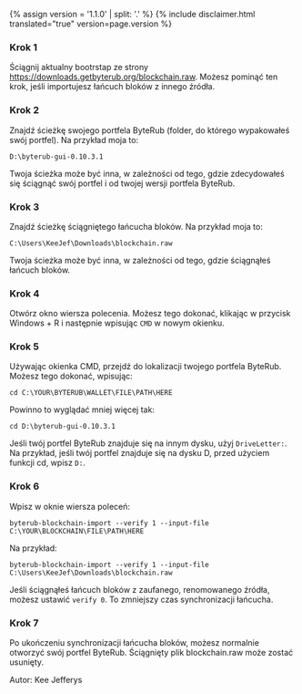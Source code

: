 {% assign version = '1.1.0' | split: '.' %}
{% include disclaimer.html translated="true" version=page.version %}
### Krok 1

Ściągnij aktualny bootrstap ze strony https://downloads.getbyterub.org/blockchain.raw. Możesz pominąć ten krok, jeśli importujesz łańcuch bloków z innego źródła.

### Krok 2

Znajdź ścieżkę swojego portfela ByteRub (folder, do którego wypakowałeś swój portfel). Na przykład moja to:

`D:\byterub-gui-0.10.3.1`

Twoja ścieżka może być inna, w zależności od tego, gdzie zdecydowałeś się ściągnąć swój portfel i od twojej wersji portfela ByteRub.

### Krok 3

Znajdź ścieżkę ściągniętego łańcucha bloków. Na przykład moja to:

`C:\Users\KeeJef\Downloads\blockchain.raw`

Twoja ścieżka może być inna, w zależności od tego, gdzie ściągnąłeś łańcuch bloków.

### Krok 4

Otwórz okno wiersza polecenia. Możesz tego dokonać, klikając w przycisk Windows + R i następnie wpisując `CMD` w nowym okienku.

### Krok 5

Używając okienka CMD, przejdź do lokalizacji twojego portfela ByteRub. Możesz tego dokonać, wpisując:

`cd C:\YOUR\BYTERUB\WALLET\FILE\PATH\HERE`

Powinno to wyglądać mniej więcej tak:

`cd D:\byterub-gui-0.10.3.1`

Jeśli twój portfel ByteRub znajduje się na innym dysku, użyj `DriveLetter:`. Na przykład, jeśli twój portfel znajduje się na dysku D, przed użyciem funkcji cd, wpisz `D:`.

### Krok 6

Wpisz w oknie wiersza poleceń:

`byterub-blockchain-import --verify 1 --input-file C:\YOUR\BLOCKCHAIN\FILE\PATH\HERE`

Na przykład:

`byterub-blockchain-import --verify 1 --input-file C:\Users\KeeJef\Downloads\blockchain.raw`

Jeśli ściągnąłeś łańcuch bloków z zaufanego, renomowanego źródła, możesz ustawić `verify 0`. To zmniejszy czas synchronizacji łańcucha.

### Krok 7

Po ukończeniu synchronizacji łańcucha bloków, możesz normalnie otworzyć swój portfel ByteRub. Ściągnięty plik blockchain.raw może zostać usunięty.


Autor: Kee Jefferys
